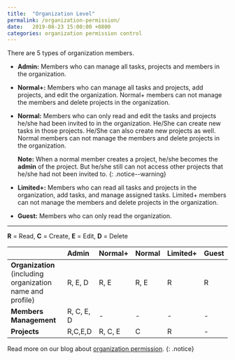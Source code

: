 ```yaml
---
title:  "Organization Level"
permalink: /organization-permission/
date:   2019-08-23 15:00:00 +0800
categories: organization permission control
---
```

There are 5 types of organization members.

- **Admin:** Members who can manage all tasks, projects and members in the organization.

- **Normal+:** Members who can manage all tasks and projects, add projects, and edit the organization. Normal+ members can not manage the members and delete projects in the organization.

- **Normal:** Members who can only read and edit the tasks and projects he/she had been invited to in the organization. He/She can create new tasks in those projects. He/She can also create new projects as well. Normal members can not manage the members and delete projects in the organization. 

    **Note:** When a normal member creates a project, he/she becomes the **admin** of the project. But he/she still can not access other projects that he/she had not been invited to.
	{: .notice--warning}

- **Limited+:** Members who can read all tasks and projects in the organization, add tasks, and manage assigned tasks. Limited+ members can not manage the members and delete projects in the organization. 

- **Guest:** Members who can only read the organization.

---
**R** = Read, **C** = Create, **E** = Edit, **D** = Delete

|    | Admin   | Normal+ |   Normal   | Limited+ | Guest   | 
| :------ |:-----| :-----|:-----| :-----|:-----|
| **Organization** <br> (including organization name and profile) | R, E, D | R, E  | R, E   |  R    |  R  |
| **Members Management**|  R, C, E, D | - | - |  -   | -  |
| **Projects** | R,C,E,D | R, C, E  | C   |  R    |  -  |


Read more on our blog about [organization permission](https://quire.io/blog/p/Roles-&-Permissions-in-Quire.html). 
{: .notice}